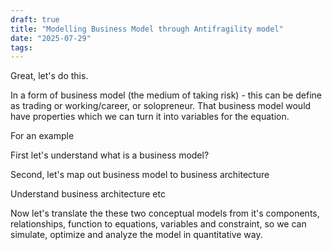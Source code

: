 ```yaml
---
draft: true
title: "Modelling Business Model through Antifragility model"
date: "2025-07-29"
tags: 
---
```

Great, let's do this. 

In a form of business model (the medium of taking risk) - this can be define as trading or working/career, or solopreneur. 
That business model would have properties which we can turn it into variables for the equation. 

For an example 



First let's understand what is a business model?



Second, let's map out business model to business architecture


Understand business architecture etc


Now let's translate the these two conceptual models from it's components, relationships, function to equations, variables and constraint, so we can simulate, optimize and analyze the model in quantitative way. 